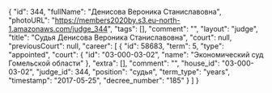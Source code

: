 {
    "id": 344,
    "fullName": "Денисова Вероника Станиславовна",
    "photoURL": "https://members2020by.s3.eu-north-1.amazonaws.com/judge_344",
    "tags": [],
    "comment": "",
    "layout": "judge",
    "title": "Судья Денисова Вероника Станиславовна",
    "court": null,
    "previousCourt": null,
    "career": [
        {
            "id": 58683,
            "term": 5,
            "type": "appointed",
            "court": {
                "id": "03-000-03-02",
                "name": "Экономический суд Гомельской области"
            },
            "extra": [],
            "comment": "",
            "house_id": "03-000-03-02",
            "judge_id": 344,
            "position": "судья",
            "term_type": "years",
            "timestamp": "2017-05-25",
            "decree_number": "185"
        }
    ]
}